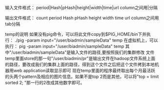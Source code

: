 

输入文件格式：
period|Hash|pHash|height|width|time|url
column之间用|分隔

输出文件格式：
count period Hash pHash height width time url
column之间用tab分隔


temp的说明
如果没有pig命令，可以将此文件copy到$PIG_HOME/bin下并执行：
./pig -param input="/user/biadmin/sampleData"   temp
在虚拟机上，可以执行：
pig -param input="/user/biadmin/sampleData"   temp
其中"/user/biadmin/sampleData"是输入文件的路径,要按照我们的集群修改
文件temp里面store的那一句"/user/biadmin/pr"是输出文件在hadoop文件系统上面的路径，要改成我们的集群上面的路径，得到这个文件之后把这个文件拷到本地机器用web application读取显示即可
现在temp里面的程序最终取出每个月最活跃的头两个pattern及相应的图片信息。如果不是top 2而是其他，可以将"top = limit sorted 2;  "那一行的2改成其他数字即可。